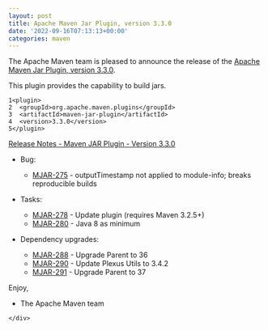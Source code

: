 ```yaml
---
layout: post
title: Apache Maven Jar Plugin, version 3.3.0
date: '2022-09-16T07:13:13+00:00'
categories: maven
---
```

 <div class="post_body"><p>The Apache Maven team is pleased to announce the release of the
<a href="https://maven.apache.org/plugins/maven-jar-plugin/">Apache Maven Jar Plugin, version 3.3.0</a>.</p>
<p>This plugin provides the capability to build jars.</p>
<div class="highlight"><pre tabindex="0" class="chroma"><code class="language-xml" data-lang="xml"><span class="line"><span class="ln">1</span><span class="cl"><span class="nt">&lt;plugin&gt;</span>
</span></span><span class="line"><span class="ln">2</span><span class="cl">  <span class="nt">&lt;groupId&gt;</span>org.apache.maven.plugins<span class="nt">&lt;/groupId&gt;</span>
</span></span><span class="line"><span class="ln">3</span><span class="cl">  <span class="nt">&lt;artifactId&gt;</span>maven-jar-plugin<span class="nt">&lt;/artifactId&gt;</span>
</span></span><span class="line"><span class="ln">4</span><span class="cl">  <span class="nt">&lt;version&gt;</span>3.3.0<span class="nt">&lt;/version&gt;</span>
</span></span><span class="line"><span class="ln">5</span><span class="cl"><span class="nt">&lt;/plugin&gt;</span>
</span></span></code></pre></div><!-- more -->
<p><a href="https://issues.apache.org/jira/secure/ReleaseNote.jspa?projectId=12317526&amp;version=12351126">Release Notes - Maven JAR Plugin - Version 3.3.0</a></p>
<ul>
<li>
<p>Bug:</p>
<ul>
<li><a href="https://issues.apache.org/jira/browse/MJAR-275">MJAR-275</a> - outputTimestamp not applied to module-info; breaks reproducible builds</li>
</ul>
</li>
<li>
<p>Tasks:</p>
<ul>
<li><a href="https://issues.apache.org/jira/browse/MJAR-278">MJAR-278</a> - Update plugin (requires Maven 3.2.5+)</li>
<li><a href="https://issues.apache.org/jira/browse/MJAR-280">MJAR-280</a> - Java 8 as minimum</li>
</ul>
</li>
<li>
<p>Dependency upgrades:</p>
<ul>
<li><a href="https://issues.apache.org/jira/browse/MJAR-288">MJAR-288</a> - Upgrade Parent to 36</li>
<li><a href="https://issues.apache.org/jira/browse/MJAR-290">MJAR-290</a> - Update Plexus Utils to 3.4.2</li>
<li><a href="https://issues.apache.org/jira/browse/MJAR-291">MJAR-291</a> - Upgrade Parent to 37</li>
</ul>
</li>
</ul>
<p>Enjoy,</p>
<ul>
<li>The Apache Maven team</li>
</ul>

    </div>
